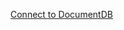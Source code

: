 
[Connect to DocumentDB](https://docs.databricks.com/user-guide/libraries.html#uploading-libraries)


